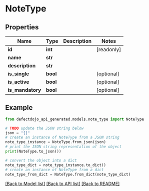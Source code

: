 # NoteType


## Properties

Name | Type | Description | Notes
------------ | ------------- | ------------- | -------------
**id** | **int** |  | [readonly] 
**name** | **str** |  | 
**description** | **str** |  | 
**is_single** | **bool** |  | [optional] 
**is_active** | **bool** |  | [optional] 
**is_mandatory** | **bool** |  | [optional] 

## Example

```python
from defectdojo_api_generated.models.note_type import NoteType

# TODO update the JSON string below
json = "{}"
# create an instance of NoteType from a JSON string
note_type_instance = NoteType.from_json(json)
# print the JSON string representation of the object
print(NoteType.to_json())

# convert the object into a dict
note_type_dict = note_type_instance.to_dict()
# create an instance of NoteType from a dict
note_type_from_dict = NoteType.from_dict(note_type_dict)
```
[[Back to Model list]](../README.md#documentation-for-models) [[Back to API list]](../README.md#documentation-for-api-endpoints) [[Back to README]](../README.md)


